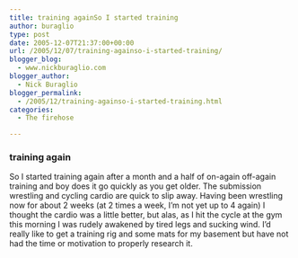 ```yaml
---
title: training againSo I started training
author: buraglio
type: post
date: 2005-12-07T21:37:00+00:00
url: /2005/12/07/training-againso-i-started-training/
blogger_blog:
  - www.nickburaglio.com
blogger_author:
  - Nick Buraglio
blogger_permalink:
  - /2005/12/training-againso-i-started-training.html
categories:
  - The firehose

---
```

<div>
</div>

### training again

So I started training again after a month and a half of on-again off-again training and boy does it go quickly as you get older. The submission wrestling and cycling cardio are quick to slip away. Having been wrestling now for about 2 weeks (at 2 times a week, I&#8217;m not yet up to 4 again) I thought the cardio was a little better, but alas, as I hit the cycle at the gym this morning I was rudely awakened by tired legs and sucking wind. I&#8217;d really like to get a training rig and some mats for my basement but have not had the time or motivation to properly research it. 

<div>
</div>